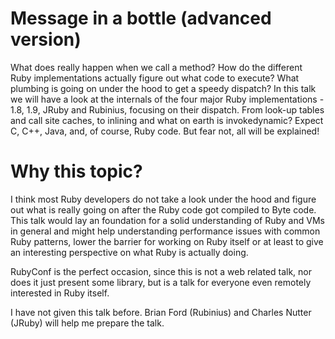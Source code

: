 # Message in a bottle (advanced version)

What does really happen when we call a method? How do the different Ruby
implementations actually figure out what code to execute? What plumbing is
going on under the hood to get a speedy dispatch? In this talk we will have a
look at the internals of the four major Ruby implementations - 1.8, 1.9, JRuby
and Rubinius, focusing on their dispatch. From look-up tables and call site
caches, to inlining and what on earth is invokedynamic? Expect C, C++, Java,
and, of course, Ruby code. But fear not, all will be explained!

# Why this topic?

I think most Ruby developers do not take a look under the hood and figure out
what is really going on after the Ruby code got compiled to Byte code. This
talk would lay an foundation for a solid understanding of Ruby and VMs in
general and might help understanding performance issues with common Ruby
patterns, lower the barrier for working on Ruby itself or at least to give an
interesting perspective on what Ruby is actually doing.

RubyConf is the perfect occasion, since this is not a web related talk, nor
does it just present some library, but is a talk for everyone even remotely
interested in Ruby itself.

I have not given this talk before. Brian Ford (Rubinius) and Charles Nutter
(JRuby) will help me prepare the talk.
